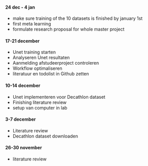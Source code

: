 #### 24 dec - 4 jan
* make sure training of the 10 datasets is finished by january 1st
* first meta learning 
* formulate research proposal for whole master project


#### 17-21 december
* Unet training starten
* Analyseren Unet resultaten 
* Aanmelding afstudeerproject controleren
* Workflow optimaliseren
* literatuur en todolist in Github zetten

#### 10-14 december

* Unet implementeren voor Decathlon dataset
* Finishing literature review
* setup van computer in lab

#### 3-7 december
* Literature review
* Decathlon dataset downloaden

#### 26-30 november
* literature review
